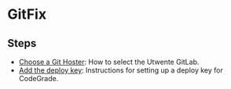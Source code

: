 # GitFix

## Steps
- [Choose a Git Hoster](Choose%20git%20hoster.md): How to select the Utwente GitLab.
- [Add the deploy key](Milestone%20%231%20Deploy%20Key.md): Instructions for setting up a deploy key for CodeGrade.
